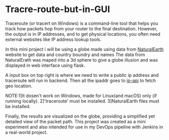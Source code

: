 # Tracre-route-but-in-GUI
Traceroute (or tracert on Windows) is a command-line tool that helps you track how packets hop from your router to the final destination. 
However, the output is in IP addresses, and to get physical locations, you often need external websites like IP address lookup tools.

In this mini project i will be using a globe made using data from [NaturalEarth](https://www.naturalearthdata.com/) website to get data and country boundry and names 
The data from NaturalErath was maped into a 3d sphere to give a globe illusion and was displayed in web interface using flask.

A input box on top right is where we need to write a public ip address and traceroute will run in backend.
Then all the ipaddr goes to [ip-api](https://ip-api.com/) to fetch geo location.

NOTE:1]It dosen't work on Windows, made for Linux(and macOS) only (if running locally).
     2]'traceroute' must be installed.
     3]NaturalEarth files must be installed.

Finally, the results are visualized on the globe, providing a simplified yet detailed view of the packet path.
This project was created as a mini experiment and also intended for use in my DevOps pipeline with Jenkins in a real-world project.
